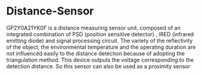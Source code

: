 # Distance-Sensor

GP2Y0A21YK0F is a distance measuring sensor unit, composed of an integrated combination of PSD (position sensitive detector) , IRED (infrared emitting diode) and signal processing circuit. The variety of the reflectivity of the object, the environmental temperature and the operating duration are not influenced easily to the distance detection because of adopting the triangulation method. This device outputs the voltage corresponding to the detection distance. So this sensor can also be used as a proximity sensor
